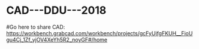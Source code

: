 # CAD---DDU---2018
#Go here to share CAD: https://workbench.grabcad.com/workbench/projects/gcFyUjfgFKUH__FioUgu4Cj_1Zf_yjOV4XeYh5R2_noyGF#/home
